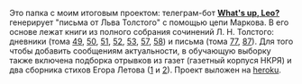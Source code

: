 Это папка с моим итоговым проектом:
телеграм-бот [__What's up, Leo?__](https://t.me/whatsupleo_bot) генерирует "письма от Льва Толстого" с помощью цепи Маркова. В его основе лежат книги из полного собрания сочинений
Л. Н. Толстого: дневники (тома [49](http://az.lib.ru/t/tolstoj_lew_nikolaewich/text_0880.shtml), [50](http://az.lib.ru/t/tolstoj_lew_nikolaewich/text_1360.shtml), 
[51](http://az.lib.ru/t/tolstoj_lew_nikolaewich/text_1360-1.shtml),
[52](http://az.lib.ru/t/tolstoj_lew_nikolaewich/text_1040.shtml), 
[53](http://az.lib.ru/t/tolstoj_lew_nikolaewich/text_1340.shtml), 
[57](http://az.lib.ru/t/tolstoj_lew_nikolaewich/text_0960.shtml), 
[58](http://az.lib.ru/t/tolstoj_lew_nikolaewich/text_1050.shtml)) и письма (тома 
[77](http://az.lib.ru/t/tolstoj_lew_nikolaewich/text_1370.shtml), [87](http://az.lib.ru/t/tolstoj_lew_nikolaewich/text_1400.shtml)).
Для того чтобы добавить сообщениям актуальности, в обучающую выборку также включена подборка отрывков из газет (газетный корпуся НКРЯ) и два сборника стихов Егора Летова 
([1](http://www.gr-oborona.ru/pub/ruspole/1056198283.html) и [2](http://www.gr-oborona.ru/pub/rock/egor_letov_stihi.html)).
Проект выложен на [heroku](https://whatsupleo.herokuapp.com/).
